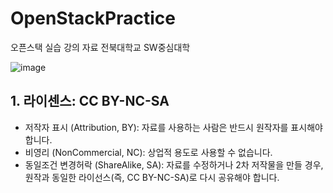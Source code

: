 # OpenStackPractice
오픈스택 실습 강의 자료
전북대학교 SW중심대학 

![image](https://github.com/user-attachments/assets/b9d5612e-2c05-4226-88cc-d2e9c1ba4f10)

## 1. 라이센스: CC BY-NC-SA
  - 저작자 표시 (Attribution, BY): 자료를 사용하는 사람은 반드시 원작자를 표시해야 합니다.
  - 비영리 (NonCommercial, NC): 상업적 용도로 사용할 수 없습니다.
  - 동일조건 변경허락 (ShareAlike, SA): 자료를 수정하거나 2차 저작물을 만들 경우, 원작과 동일한 라이선스(즉, CC BY-NC-SA)로 다시 공유해야 합니다.

